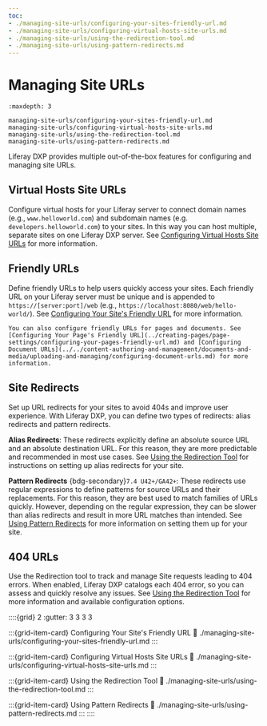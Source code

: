 ```yaml
---
toc:
- ./managing-site-urls/configuring-your-sites-friendly-url.md
- ./managing-site-urls/configuring-virtual-hosts-site-urls.md
- ./managing-site-urls/using-the-redirection-tool.md
- ./managing-site-urls/using-pattern-redirects.md
---
```

# Managing Site URLs

```{toctree}
:maxdepth: 3

managing-site-urls/configuring-your-sites-friendly-url.md
managing-site-urls/configuring-virtual-hosts-site-urls.md
managing-site-urls/using-the-redirection-tool.md
managing-site-urls/using-pattern-redirects.md

```

Liferay DXP provides multiple out-of-the-box features for configuring and managing site URLs.

## Virtual Hosts Site URLs

Configure virtual hosts for your Liferay server to connect domain names (e.g., `www.helloworld.com`) and subdomain names (e.g. `developers.helloworld.com`) to your sites. In this way you can host multiple, separate sites on one Liferay DXP server. See [Configuring Virtual Hosts Site URLs](./managing-site-urls/configuring-virtual-hosts-site-urls.md) for more information.

## Friendly URLs

Define friendly URLs to help users quickly access your sites. Each friendly URL on your Liferay server must be unique and is appended to `https://[server:port]/web` (e.g., `https://localhost:8080/web/hello-world/`). See [Configuring Your Site's Friendly URL](./managing-site-urls/configuring-your-sites-friendly-url.md) for more information.

```{note}
You can also configure friendly URLs for pages and documents. See [Configuring Your Page's Friendly URL](../creating-pages/page-settings/configuring-your-pages-friendly-url.md) and [Configuring Document URLs](../../content-authoring-and-management/documents-and-media/uploading-and-managing/configuring-document-urls.md) for more information.
```

## Site Redirects

Set up URL redirects for your sites to avoid 404s and improve user experience. With Liferay DXP, you can define two types of redirects: alias redirects and pattern redirects.

**Alias Redirects**: These redirects explicitly define an absolute source URL and an absolute destination URL. For this reason, they are more predictable and recommended in most use cases. See [Using the Redirection Tool](./managing-site-urls/using-the-redirection-tool.md) for instructions on setting up alias redirects for your site.

**Pattern Redirects** {bdg-secondary}`7.4 U42+/GA42+`: These redirects use regular expressions to define patterns for source URLs and their replacements. For this reason, they are best used to match families of URLs quickly. However, depending on the regular expression, they can be slower than alias redirects and result in more URL matches than intended. See [Using Pattern Redirects](./managing-site-urls/using-pattern-redirects.md) for more information on setting them up for your site.

## 404 URLs

Use the Redirection tool to track and manage Site requests leading to 404 errors. When enabled, Liferay DXP catalogs each 404 error, so you can assess and quickly resolve any issues. See [Using the Redirection Tool](./managing-site-urls/using-the-redirection-tool.md) for more information and available configuration options.

::::{grid} 2
:gutter: 3 3 3 3

:::{grid-item-card} Configuring Your Site's Friendly URL
:link: ./managing-site-urls/configuring-your-sites-friendly-url.md
:::

:::{grid-item-card} Configuring Virtual Hosts Site URLs
:link: ./managing-site-urls/configuring-virtual-hosts-site-urls.md
:::

:::{grid-item-card} Using the Redirection Tool
:link: ./managing-site-urls/using-the-redirection-tool.md
:::

:::{grid-item-card} Using Pattern Redirects
:link: ./managing-site-urls/using-pattern-redirects.md
:::
::::
